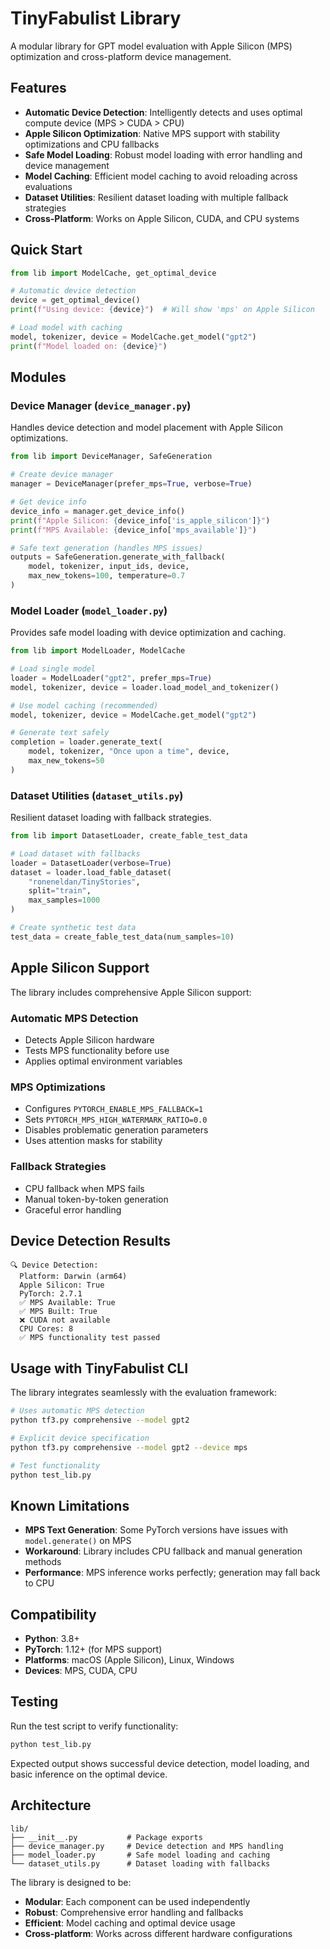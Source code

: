 # TinyFabulist Library

A modular library for GPT model evaluation with Apple Silicon (MPS) optimization and cross-platform device management.

## Features

- **Automatic Device Detection**: Intelligently detects and uses optimal compute device (MPS > CUDA > CPU)
- **Apple Silicon Optimization**: Native MPS support with stability optimizations and CPU fallbacks
- **Safe Model Loading**: Robust model loading with error handling and device management
- **Model Caching**: Efficient model caching to avoid reloading across evaluations
- **Dataset Utilities**: Resilient dataset loading with multiple fallback strategies
- **Cross-Platform**: Works on Apple Silicon, CUDA, and CPU systems

## Quick Start

```python
from lib import ModelCache, get_optimal_device

# Automatic device detection
device = get_optimal_device()
print(f"Using device: {device}")  # Will show 'mps' on Apple Silicon

# Load model with caching
model, tokenizer, device = ModelCache.get_model("gpt2")
print(f"Model loaded on: {device}")
```

## Modules

### Device Manager (`device_manager.py`)

Handles device detection and model placement with Apple Silicon optimizations.

```python
from lib import DeviceManager, SafeGeneration

# Create device manager
manager = DeviceManager(prefer_mps=True, verbose=True)

# Get device info
device_info = manager.get_device_info()
print(f"Apple Silicon: {device_info['is_apple_silicon']}")
print(f"MPS Available: {device_info['mps_available']}")

# Safe text generation (handles MPS issues)
outputs = SafeGeneration.generate_with_fallback(
    model, tokenizer, input_ids, device,
    max_new_tokens=100, temperature=0.7
)
```

### Model Loader (`model_loader.py`)

Provides safe model loading with device optimization and caching.

```python
from lib import ModelLoader, ModelCache

# Load single model
loader = ModelLoader("gpt2", prefer_mps=True)
model, tokenizer, device = loader.load_model_and_tokenizer()

# Use model caching (recommended)
model, tokenizer, device = ModelCache.get_model("gpt2")

# Generate text safely
completion = loader.generate_text(
    model, tokenizer, "Once upon a time", device,
    max_new_tokens=50
)
```

### Dataset Utilities (`dataset_utils.py`)

Resilient dataset loading with fallback strategies.

```python
from lib import DatasetLoader, create_fable_test_data

# Load dataset with fallbacks
loader = DatasetLoader(verbose=True)
dataset = loader.load_fable_dataset(
    "roneneldan/TinyStories",
    split="train",
    max_samples=1000
)

# Create synthetic test data
test_data = create_fable_test_data(num_samples=10)
```

## Apple Silicon Support

The library includes comprehensive Apple Silicon support:

### Automatic MPS Detection
- Detects Apple Silicon hardware
- Tests MPS functionality before use
- Applies optimal environment variables

### MPS Optimizations
- Configures `PYTORCH_ENABLE_MPS_FALLBACK=1`
- Sets `PYTORCH_MPS_HIGH_WATERMARK_RATIO=0.0`
- Disables problematic generation parameters
- Uses attention masks for stability

### Fallback Strategies
- CPU fallback when MPS fails
- Manual token-by-token generation
- Graceful error handling

## Device Detection Results

```
🔍 Device Detection:
  Platform: Darwin (arm64)
  Apple Silicon: True
  PyTorch: 2.7.1
  ✅ MPS Available: True
  ✅ MPS Built: True
  ❌ CUDA not available
  CPU Cores: 8
  ✅ MPS functionality test passed
```

## Usage with TinyFabulist CLI

The library integrates seamlessly with the evaluation framework:

```bash
# Uses automatic MPS detection
python tf3.py comprehensive --model gpt2

# Explicit device specification
python tf3.py comprehensive --model gpt2 --device mps

# Test functionality
python test_lib.py
```

## Known Limitations

- **MPS Text Generation**: Some PyTorch versions have issues with `model.generate()` on MPS
- **Workaround**: Library includes CPU fallback and manual generation methods
- **Performance**: MPS inference works perfectly; generation may fall back to CPU

## Compatibility

- **Python**: 3.8+
- **PyTorch**: 1.12+ (for MPS support)
- **Platforms**: macOS (Apple Silicon), Linux, Windows
- **Devices**: MPS, CUDA, CPU

## Testing

Run the test script to verify functionality:

```bash
python test_lib.py
```

Expected output shows successful device detection, model loading, and basic inference on the optimal device.

## Architecture

```
lib/
├── __init__.py           # Package exports
├── device_manager.py     # Device detection and MPS handling
├── model_loader.py       # Safe model loading and caching
└── dataset_utils.py      # Dataset loading with fallbacks
```

The library is designed to be:
- **Modular**: Each component can be used independently
- **Robust**: Comprehensive error handling and fallbacks
- **Efficient**: Model caching and optimal device usage
- **Cross-platform**: Works across different hardware configurations 